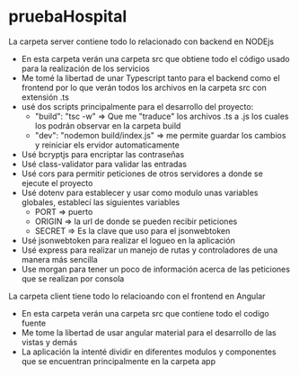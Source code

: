 # pruebaHospital

La carpeta server contiene todo lo relacionado con backend en NODEjs 

* En esta carpeta verán una carpeta src que obtiene todo el código usado para la realización de los servicios
* Me tomé la libertad de unar Typescript tanto para el backend como el frontend por lo que verán todos los 
  archivos en la carpeta src con extensión .ts 
* usé dos scripts principalmente para el desarrollo del proyecto:
    * "build": "tsc -w" => Que me "traduce" los archivos .ts a .js los cuales los podrán observar en la carpeta build
    * "dev": "nodemon build/index.js" => me permite guardar los cambios y reiniciar els ervidor automaticamente
* Usé bcryptjs para encriptar las contraseñas
* Usé class-validator para validar las entradas
* Usé cors para permitir peticiones de otros servidores a donde se ejecute el proyecto
* Usé dotenv para establecer y usar como modulo unas variables globales, establecí las siguientes variables
    * PORT => puerto
    * ORIGIN => la url de donde se pueden recibir peticiones
    * SECRET => Es la clave que uso para el jsonwebtoken
* Usé jsonwebtoken para realizar el logueo en la aplicación
* Usé express para realizar un manejo de rutas y controladores de una manera más sencilla
* Use morgan para tener un poco de información acerca de las peticiones que se realizan por consola

La carpeta client tiene todo lo relacioando con el frontend en Angular

* En esta carpeta verán una carpeta src que contiene todo el codigo fuente
* Me tome la libertad de usar angular material para el desarrollo de las vistas y demás
* La aplicación la intenté dividir en diferentes modulos y componentes que se encuentran principalmente en la carpeta app